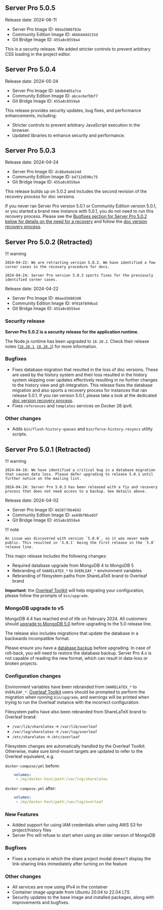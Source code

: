 ## Server Pro 5.0.5 ##

Release date: 2024-06-11

- Server Pro Image ID: `60da5806f83e`
- Community Edition Image ID: `46bb44d4215d`
- Git Bridge Image ID: `455a8c0559a4`

This is a security release. We added stricter controls to prevent arbitrary CSS loading in the project editor.

## Server Pro 5.0.4 ##

Release date: 2024-05-24

- Server Pro Image ID: `b0db0405a7ce`
- Community Edition Image ID: `abcec6efbbf7`
- Git Bridge Image ID: `455a8c0559a4`

This release provides security updates, bug fixes, and performance enhancements, including:

- Stricter controls to prevent arbitrary JavaScript execution in the browser.
- Updated libraries to enhance security and performance.

## Server Pro 5.0.3 ##

Release date: 2024-04-24

- Server Pro Image ID: `dc88a9ade14d`
- Community Edition Image ID: `b4712d596c75`
- Git Bridge Image ID: `455a8c0559a4`

This release builds up on 5.0.2 and includes the second revision of the recovery process for doc versions.

If you never ran Server Pro version 5.0.1 or Community Edition version 5.0.1, or you started a brand new instance with 5.0.1, you do not need to run this recovery process. Please see the [Bugfixes section for Server Pro 5.0.2 below for details on the need for a recovery](#bugfixes) and follow the [doc version recovery process](/guides/doc-version-recovery/).

## Server Pro 5.0.2 **(Retracted)** ##

!!! warning

    2024-04-22: We are retracting version 5.0.2. We have identified a few corner cases in the recovery procedure for docs.

    2024-04-24: Server Pro version 5.0.3 sports fixes for the previously identified corner cases.

Release date: 2024-04-22

- Server Pro Image ID: `06eed5680340`
- Community Edition Image ID: `9f018f899ba5`
- Git Bridge Image ID: `455a8c0559a4`

### Security release ###

**Server Pro 5.0.2 is a security release for the application runtime.**

The Node.js runtime has been upgraded to `18.20.2`. Check their release notes ([`18.20.1`](https://nodejs.org/en/blog/release/v18.20.1), [`18.20.2`](https://nodejs.org/en/blog/release/v18.20.2)) for more information.

### Bugfixes ###

- Fixes database migration that resulted in the loss of doc versions. These are used by the history system and their loss resulted in the history system skipping over updates effectively resulting in no further changes to the history view and git-integration. This release fixes the database migration and also sports a recovery process for instances that ran release 5.0.1. If you ran version 5.0.1, please take a look at the dedicated [doc version recovery process](/guides/doc-version-recovery/).
- Fixes `references` and `templates` services on Docker 26  ipv6.

### Other changes ###

- Adds `bin/flush-history-queues` and `bin/force-history-resyncs` utility scripts.

## Server Pro 5.0.1 **(Retracted)** ##

!!! warning

    2024-04-18: We have identified a critical bug in a database migration that causes data loss. Please defer upgrading to release 5.0.1 until further notice on the mailing list. 
    
    2024-04-24: Server Pro 5.0.3 has been released with a fix and recovery process that does not need access to a backup. See details above.

Release date: 2024-04-02

- Server Pro Image ID: `0d28770b4692`
- Community Edition Image ID: `ee69bf0baddf`
- Git Bridge Image ID: `455a8c0559a4`

!!! note

    An issue was discovered with version `5.0.0`, so it was never made public. This resulted in `5.0.1` being the first release in the `5.0` release line.

This major release includes the following changes:

- Required database upgrade from MongoDB 4 to MongoDB 5
- Rebranding of `SHARELATEX_*` to `OVERLEAF_*` environment variables
- Rebranding of filesystem paths from ShareLaTeX brand to Overleaf brand

**Important**: the [Overleaf Toolkit](https://github.com/overleaf/toolkit) will help migrating your configuration, please follow the prompts of `bin/upgrade`.

### MongoDB upgrade to v5 ###

MongoDB 4.4 has reached end of life on February 2024. All customers should [upgrade to MongoDB 5.0](https://github.com/overleaf/overleaf/wiki/Updating-Mongo-version) before upgrading to the 5.0 release line.

The release also includes migrations that update the database in a backwards incompatible format. 

Please ensure you have a [database backup](https://github.com/overleaf/overleaf/wiki/Data-and-Backups) before upgrading. In case of roll-back, you will need to restore the database backup. Server Pro 4.x is not capable of reading the new format, which can result in data-loss or broken projects.

### Configuration changes ###

Environment variables have been rebranded from `SHARELATEX_*` to `OVERLEAF_*`. [Overleaf Toolkit](https://github.com/overleaf/toolkit) users should be prompted to perform the migration when running `bin/upgrade`, and warnings will be printed when trying to run the Overleaf instance with the incorrect configuration.

Filesystem paths have also been rebranded from ShareLaTeX brand to Overleaf brand:
- `/var/lib/sharelatex` -> `/var/lib/overleaf`
- `/var/log/sharelatex` -> `/var/log/overleaf`
- `/etc/sharelatex` -> `/etc/overleaf`

Filesystem changes are automatically handled by the Overleaf Toolkit. Otherwise, make sure bind-mount targets are updated to refer to the Overleaf equivalent, e.g.

`docker-compose/yml` before:

```yml
    volumes:
     - /my/docker-host/path:/var/log/sharelatex
```

`docker-compose.yml` after:

```yml
    volumes:
     - /my/docker-host/path:/var/log/overleaf
```

### New Features ###

- Added support for using IAM credentials when using AWS S3 for project/history files
- Server Pro will refuse to start when using an older version of MongoDB

### Bugfixes ###

- Fixes a scenario in which the share project modal doesn't display the link-sharing links immediately after turning on the feature

### Other changes ###

- All services are now using IPv4 in the container
- Container image upgrade from Ubuntu 20.04 to 22.04 LTS
- Security updates to the base image and installed packages, along with improvements and bugfixes.